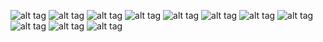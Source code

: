 ![alt tag](https://github.com/Ultimatrick/AssignmentSix/blob/master/Screenshot%20(68).png)
![alt tag](https://github.com/Ultimatrick/AssignmentSix/blob/master/Screenshot%20(70).png)
![alt tag](https://github.com/Ultimatrick/AssignmentSix/blob/master/Screenshot%20(72).png)
![alt tag](https://github.com/Ultimatrick/AssignmentSix/blob/master/Screenshot%20(74).png)
![alt tag](https://github.com/Ultimatrick/AssignmentSix/blob/master/Screenshot%20(75).png)
![alt tag](https://github.com/Ultimatrick/AssignmentSix/blob/master/Screenshot%20(76).png)
![alt tag](https://github.com/Ultimatrick/AssignmentSix/blob/master/Screenshot%20(79).png)
![alt tag](https://github.com/Ultimatrick/AssignmentSix/blob/master/Screenshot%20(80).png)
![alt tag](https://github.com/Ultimatrick/AssignmentSix/blob/master/Screenshot%20(83).png)
![alt tag](https://github.com/Ultimatrick/AssignmentSix/blob/master/Screenshot%20(84).png)
![alt tag](https://github.com/Ultimatrick/AssignmentSix/blob/master/Screenshot%20(86).png)

